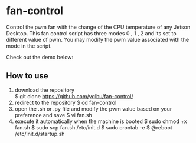 # fan-control

Control the pwm fan with the change of the CPU temperature of any Jetson Desktop. 
This fan control script has three modes 0 , 1 , 2 and its set to different value of pwm. You may modify the pwm value associated with the mode in the script.

Check out the demo below:


## How to use

1. download the repository \
   $ git clone https://github.com/yqlbu/fan-control/
2. redirect to the repository 
   $ cd fan-control
4. open the .sh or .py file and modify the pwm value based on your preference and save
   $ vi fan.sh 
5. execute it automatically when the machine is booted
   $ sudo chmod +x fan.sh
   $ sudo scp fan.sh /etc/init.d
   $ sudo crontab -e
   $ @reboot /etc/init.d/startup.sh
